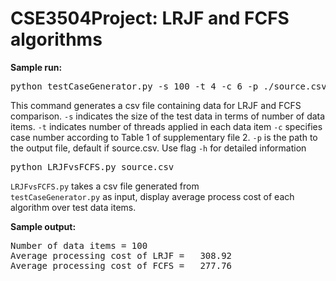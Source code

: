 # CSE3504Project: LRJF and FCFS algorithms

<b>Sample run:</b>
<pre>python testCaseGenerator.py -s 100 -t 4 -c 6 -p ./source.csv</pre>
This command generates a csv file containing data for LRJF and FCFS comparison. 
<code>-s</code> indicates the size of the test data in terms of number of data items.
<code>-t</code> indicates number of threads applied in each data item
<code>-c</code> specifies case number according to Table 1 of supplementary file  2.
<code>-p</code> is the path to the output file, default if source.csv.
Use flag <code>-h</code> for detailed information

<pre>python LRJFvsFCFS.py source.csv</pre>
<code>LRJFvsFCFS.py</code> takes a csv file generated from <code> testCaseGenerator.py</code>
as input, display average process cost of each algorithm over test data items.

<b>Sample output:</b>
<pre>
Number of data items = 100
Average processing cost of LRJF =   308.92
Average processing cost of FCFS =   277.76
</pre>
